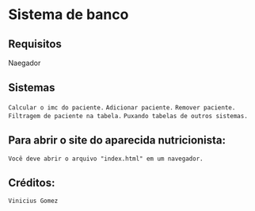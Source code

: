 # Sistema de banco

## Requisitos

Naegador

## Sistemas

`
Calcular o imc do paciente.
`
`
Adicionar paciente.
`
`
Remover paciente.
`
`
Filtragem de paciente na tabela.
`
`
Puxando tabelas de outros sistemas.
`

## Para abrir o site do aparecida nutricionista:

`
Você deve abrir o arquivo "index.html" em um navegador.
`

## Créditos:

`
Vinicius Gomez
`